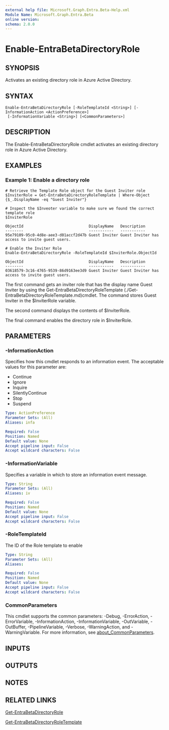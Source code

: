 ```yaml
---
external help file: Microsoft.Graph.Entra.Beta-Help.xml
Module Name: Microsoft.Graph.Entra.Beta
online version:
schema: 2.0.0
---
```


# Enable-EntraBetaDirectoryRole

## SYNOPSIS
Activates an existing directory role in Azure Active Directory.

## SYNTAX

```
Enable-EntraBetaDirectoryRole [-RoleTemplateId <String>] [-InformationAction <ActionPreference>]
 [-InformationVariable <String>] [<CommonParameters>]
```

## DESCRIPTION
The Enable-EntraBetaDirectoryRole cmdlet activates an existing directory role in Azure Active Directory.

## EXAMPLES

### Example 1: Enable a directory role
```
# Retrieve the Template Role object for the Guest Inviter role 
$InviterRole = Get-EntraBetaDirectoryRoleTemplate | Where-Object {$_.DisplayName -eq "Guest Inviter"}

# Inspect the $Inveoter variable to make sure we found the correct template role
$InviterRole

ObjectId                             DisplayName   Description
--------                             -----------   -----------
95e79109-95c0-4d8e-aee3-d01accf2d47b Guest Inviter Guest Inviter has access to invite guest users.

# Enable the Inviter Role
Enable-EntraBetaDirectoryRole -RoleTemplateId $InviterRole.ObjectId

ObjectId                             DisplayName   Description
--------                             -----------   -----------
03618579-3c16-4765-9539-86d9163ee3d9 Guest Inviter Guest Inviter has access to invite guest users.
```

The first command gets an inviter role that has the display name Guest Inviter by using the Get-EntraBetaDirectoryRoleTemplate (./Get-EntraBetaDirectoryRoleTemplate.md)cmdlet. 
The command stores Guest Inviter in the $InviterRole variable.

The second command displays the contents of $InviterRole.

The final command enables the directory role in $InviterRole.

## PARAMETERS

### -InformationAction
Specifies how this cmdlet responds to an information event.
The acceptable values for this parameter are:

- Continue
- Ignore
- Inquire
- SilentlyContinue
- Stop
- Suspend

```yaml
Type: ActionPreference
Parameter Sets: (All)
Aliases: infa

Required: False
Position: Named
Default value: None
Accept pipeline input: False
Accept wildcard characters: False
```

### -InformationVariable
Specifies a variable in which to store an information event message.

```yaml
Type: String
Parameter Sets: (All)
Aliases: iv

Required: False
Position: Named
Default value: None
Accept pipeline input: False
Accept wildcard characters: False
```

### -RoleTemplateId
The ID of the Role template to enable

```yaml
Type: String
Parameter Sets: (All)
Aliases:

Required: False
Position: Named
Default value: None
Accept pipeline input: False
Accept wildcard characters: False
```

### CommonParameters
This cmdlet supports the common parameters: -Debug, -ErrorAction, -ErrorVariable, -InformationAction, -InformationVariable, -OutVariable, -OutBuffer, -PipelineVariable, -Verbose, -WarningAction, and -WarningVariable. For more information, see [about_CommonParameters](https://go.microsoft.com/fwlink/?LinkID=113216).

## INPUTS

## OUTPUTS

## NOTES

## RELATED LINKS

[Get-EntraBetaDirectoryRole]()

[Get-EntraBetaDirectoryRoleTemplate]()

